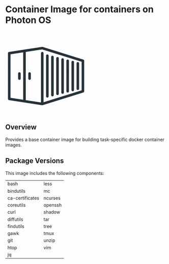 # Container Image for containers on Photon OS

![](logo.png)

## Overview

Provides a base container image for building task-specific docker container images.

## Package Versions

This image includes the following components:

|                 |         |
|-----------------|---------|
| bash            | less    |
| bindutils       | mc      |
| ca-certificates | ncurses |
| coreutils       | openssh |
| curl            | shadow  |
| diffutils       | tar     |
| findutils       | tree    |
| gawk            | tmux    |
| git             | unzip   |
| htop            | vim     |
| jq              |         |
